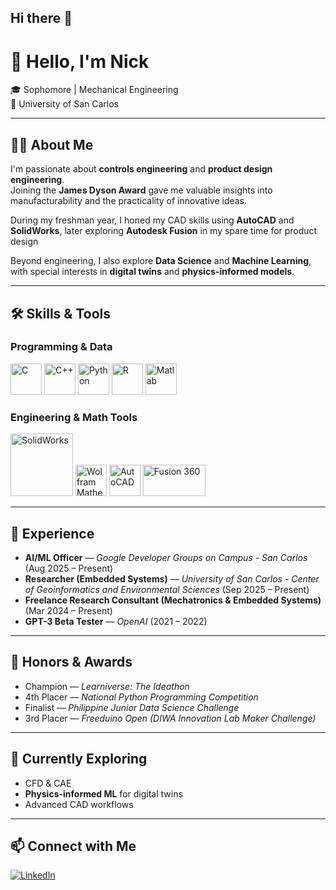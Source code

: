 ## Hi there 👋
# 👋 Hello, I'm Nick  

🎓 Sophomore | Mechanical Engineering  
📍 University of San Carlos  

---

## 🧑‍🔬 About Me  
I'm passionate about **controls engineering** and **product design engineering**.  
Joining the **James Dyson Award** gave me valuable insights into manufacturability and the practicality of innovative ideas.  

During my freshman year, I honed my CAD skills using **AutoCAD** and **SolidWorks**, later exploring **Autodesk Fusion** in my spare time for product design

Beyond engineering, I also explore **Data Science** and **Machine Learning**, with special interests in **digital twins** and **physics-informed models**.  

---

## 🛠️ Skills & Tools  

### Programming & Data
<p>
  <img src="https://cdn.jsdelivr.net/gh/devicons/devicon/icons/c/c-original.svg" alt="C" width="50" height="50"/>
  <img src="https://cdn.jsdelivr.net/gh/devicons/devicon/icons/cplusplus/cplusplus-original.svg" alt="C++" width="50" height="50"/>
  <img src="https://cdn.jsdelivr.net/gh/devicons/devicon/icons/python/python-original.svg" alt="Python" width="50" height="50"/>
  <img src="https://cdn.jsdelivr.net/gh/devicons/devicon/icons/r/r-original.svg" alt="R" width="50" height="50"/>
  <img src="https://upload.wikimedia.org/wikipedia/commons/2/21/Matlab_Logo.png" alt="Matlab" width="50" height="50"/>
</p>

### Engineering & Math Tools
<p>
  <img src="https://upload.wikimedia.org/wikipedia/en/d/d2/SolidWorks_Logo.svg" alt="SolidWorks" width="100" height="100"/>
  <img src="https://upload.wikimedia.org/wikipedia/commons/2/20/Mathematica_Logo.svg" alt="Wolfram Mathematica" width="50" height="50"/>
  <img src="https://upload.wikimedia.org/wikipedia/commons/d/db/Fusion360_Logo.svg" alt="AutoCAD" width="50" height="50"/>
  <img src="https://upload.wikimedia.org/wikipedia/commons/6/6e/AutoCad_new_logo.svg" alt="Fusion 360" width="100" height="50"/>
</p>

---

## 💼 Experience  

- **AI/ML Officer** — *Google Developer Groups on Campus - San Carlos* (Aug 2025 – Present)  
- **Researcher (Embedded Systems)** — *University of San Carlos - Center of Geoinformatics and Environmental Sciences* (Sep 2025 – Present)  
- **Freelance Research Consultant (Mechatronics & Embedded Systems)** (Mar 2024 – Present)  
- **GPT-3 Beta Tester** — *OpenAI* (2021 – 2022)  

---

## 🏅 Honors & Awards  
- Champion — *Learniverse: The Ideathon*  
- 4th Placer — *National Python Programming Competition*  
- Finalist — *Philippine Junior Data Science Challenge*  
- 3rd Placer — *Freeduino Open (DIWA Innovation Lab Maker Challenge)*  

---

## 🌱 Currently Exploring  
- CFD & CAE
- **Physics-informed ML** for digital twins  
- Advanced CAD workflows

---

## 📫 Connect with Me  
[![LinkedIn](https://img.shields.io/badge/LinkedIn-blue?logo=linkedin&logoColor=white)]([https://www.linkedin.com/](https://www.linkedin.com/in/nick-anthony-miras-273b94227/))  

